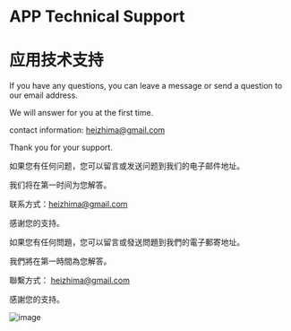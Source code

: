 # APP Technical Support
# 应用技术支持

If you have any questions, you can leave a message or send a question to our email address.

We will answer for you at the first time.

contact information: heizhima@gmail.com

Thank you for your support.



如果您有任何问题，您可以留言或发送问题到我们的电子邮件地址。

我们将在第一时间为您解答。

联系方式：heizhima@gmail.com

感谢您的支持。



如果您有任何問題，您可以留言或發送問題到我們的電子郵寄地址。

我們將在第一時間為您解答。

聯繫方式： heizhima@gmail.com

感謝您的支持。

![image](https://img-blog.csdnimg.cn/832b4c09ae4846d3a3eaf9b369703d50.png)
